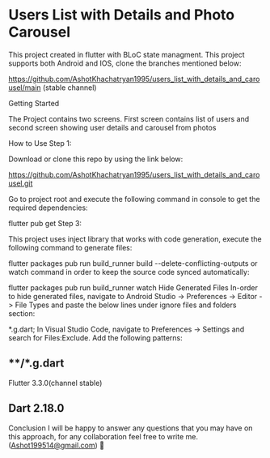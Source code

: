  
# Users List with Details and Photo Carousel

This project created in flutter with BLoC state managment. This project supports both Android and IOS, clone the branches mentioned below:

https://github.com/AshotKhachatryan1995/users_list_with_details_and_carousel/main (stable channel)

Getting Started 

The  Project contains two screens. First screen contains list of users and second screen showing user details and carousel from photos

How to Use Step 1:

Download or clone this repo by using the link below:

https://github.com/AshotKhachatryan1995/users_list_with_details_and_carousel.git

Go to project root and execute the following command in console to get the required dependencies:

flutter pub get Step 3:

This project uses inject library that works with code generation, execute the following command to generate files:

flutter packages pub run build_runner build --delete-conflicting-outputs or watch command in order to keep the source code synced automatically:

flutter packages pub run build_runner watch Hide Generated Files In-order to hide generated files, navigate to Android Studio -> Preferences -> Editor -> File Types and paste the below lines under ignore files and folders section:

*.g.dart; In Visual Studio Code, navigate to Preferences -> Settings and search for Files:Exclude. Add the following patterns:

**/*.g.dart
---
Flutter 3.3.0(channel stable)

Dart 2.18.0
---
Conclusion I will be happy to answer any questions that you may have on this approach, for any collaboration feel free to write me. (Ashot199514@gmail.com) 🙂
